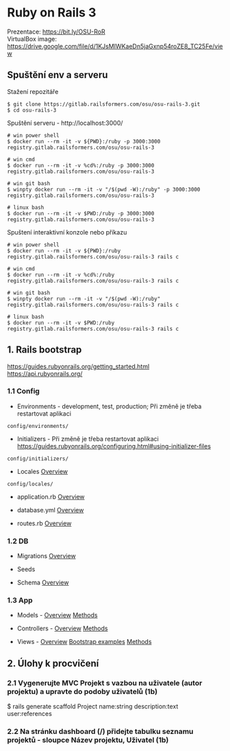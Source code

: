 # Ruby on Rails 3

Prezentace: https://bit.ly/OSU-RoR \
VirtualBox image: https://drive.google.com/file/d/1KJsMIWKaeDn5jaGxnp54roZE8_TC25Fe/view

## Spuštění env a serveru

Stažení repozitáře

```
$ git clone https://gitlab.railsformers.com/osu/osu-rails-3.git
$ cd osu-rails-3
```

Spuštění serveru - http://localhost:3000/

```
# win power shell
$ docker run --rm -it -v ${PWD}:/ruby -p 3000:3000 registry.gitlab.railsformers.com/osu/osu-rails-3

# win cmd
$ docker run --rm -it -v %cd%:/ruby -p 3000:3000 registry.gitlab.railsformers.com/osu/osu-rails-3

# win git bash
$ winpty docker run --rm -it -v "/$(pwd -W):/ruby" -p 3000:3000 registry.gitlab.railsformers.com/osu/osu-rails-3

# linux bash
$ docker run --rm -it -v $PWD:/ruby -p 3000:3000 registry.gitlab.railsformers.com/osu/osu-rails-3
```

Spuštení interaktivní konzole nebo příkazu

```
# win power shell
$ docker run --rm -it -v ${PWD}:/ruby registry.gitlab.railsformers.com/osu/osu-rails-3 rails c

# win cmd
$ docker run --rm -it -v %cd%:/ruby registry.gitlab.railsformers.com/osu/osu-rails-3 rails c

# win git bash
$ winpty docker run --rm -it -v "/$(pwd -W):/ruby" registry.gitlab.railsformers.com/osu/osu-rails-3 rails c

# linux bash
$ docker run --rm -it -v $PWD:/ruby registry.gitlab.railsformers.com/osu/osu-rails-3 rails c
```


## 1. Rails bootstrap

https://guides.rubyonrails.org/getting_started.html \
https://api.rubyonrails.org/

### 1.1 Config

* Environments -
development, test, production;
Při změně je třeba restartovat aplikaci
```
config/environments/
```

* Initializers - 
Při změně je třeba restartovat aplikaci
https://guides.rubyonrails.org/configuring.html#using-initializer-files
```
config/initializers/
```

* Locales [Overview](https://guides.rubyonrails.org/i18n.html)
```
config/locales/
```

* application.rb [Overview](https://edgeguides.rubyonrails.org/configuring.html)

* database.yml [Overview](https://guides.rubyonrails.org/getting_started.html#configuring-a-database)

* routes.rb [Overview](https://apidock.com/rails/ActionDispatch/Routing)

### 1.2 DB

* Migrations [Overview](https://apidock.com/rails/ActiveRecord/Migration)

* Seeds

* Schema [Overview](https://apidock.com/rails/ActiveRecord/Schema)

### 1.3 App

* Models - [Overview](https://guides.rubyonrails.org/active_record_basics.html) [Methods](https://apidock.com/rails/v6.1.3.1/ActiveRecord/Base)

* Controllers - [Overview](https://guides.rubyonrails.org/action_controller_overview.html) [Methods](https://apidock.com/rails/ActionController/Bases)

* Views - [Overview](https://guides.rubyonrails.org/layouts_and_rendering.html) [Bootstrap examples](https://getbootstrap.com/docs/5.2/examples/) [Methods](https://apidock.com/rails/ActionView/Layouts)

## 2. Úlohy k procvičení

### 2.1 Vygenerujte MVC Projekt s vazbou na uživatele (autor projektu) a upravte do podoby uživatelů (1b)

$ rails generate scaffold Project name:string description:text user:references

### 2.2 Na stránku dashboard (/) přidejte tabulku seznamu projektů - sloupce Název projektu, Uživatel (1b)